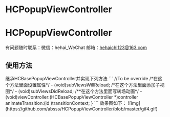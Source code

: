 # HCPopupViewController
# HCPopupViewController
有问题随时联系：微信：hehai_WeChat 邮箱：hehaichi123@163.com

<h2>使用方法</h2>
继承HCBasePopupViewController并实现下列方法
```
//To be override
/*在这个方法里面设置属性*/
- (void)subViewsWillReload;
/*在这个方法里面添加子视图*/
- (void)subViewsDidReload;
/**在这个方法里面写转场动画*/
- (void)viewController:(HCBasePopupViewController *)controller animateTransition:(id <UIViewControllerContextTransitioning>)transitionContext;
}
```
效果图如下：
![img](https://github.com/absss/HCPopupViewController/blob/master/gif4.gif)


